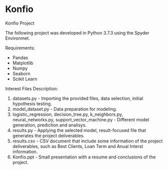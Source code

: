 # Konfio
Konfio Project

The following project was developed in Python 3.7.3 using the Spyder Environmet.

Requirements:
- Pandas
- Matplotlib
- Numpy
- Seaborn
- Scikit Learn

Interest Files Description:
1. datasets.py - Importing the provided files, data selection, initial hypothesis testing.
2. model_dataset.py - Data preparation for modeling.
3. logistic_regression, decision_tree.py, k_neighbors.py, neural_networks.py, support_vector_machine.py - Different model generation, prediction and analisys.
4. results.py - Applying the selected model, result-focused file that generates the project deliverables.
5. results.csv - CSV document that include some information of the project deliverables, such as Best Clients, Loan Term and Anual Interst information.
6. Konfio.ppt - Small presentation with a resume and conclusions of the project.
